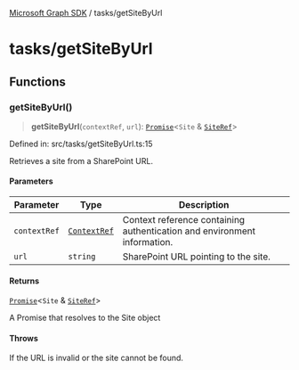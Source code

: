 [Microsoft Graph SDK](../README.md) / tasks/getSiteByUrl

# tasks/getSiteByUrl

## Functions

### getSiteByUrl()

> **getSiteByUrl**(`contextRef`, `url`): [`Promise`](https://developer.mozilla.org/docs/Web/JavaScript/Reference/Global_Objects/Promise)\<`Site` & [`SiteRef`](../Site-1.md#siteref)\>

Defined in: src/tasks/getSiteByUrl.ts:15

Retrieves a site from a SharePoint URL.

#### Parameters

| Parameter | Type | Description |
| ------ | ------ | ------ |
| `contextRef` | [`ContextRef`](../Context-1.md#contextref) | Context reference containing authentication and environment information. |
| `url` | `string` | SharePoint URL pointing to the site. |

#### Returns

[`Promise`](https://developer.mozilla.org/docs/Web/JavaScript/Reference/Global_Objects/Promise)\<`Site` & [`SiteRef`](../Site-1.md#siteref)\>

A Promise that resolves to the Site object

#### Throws

If the URL is invalid or the site cannot be found.
